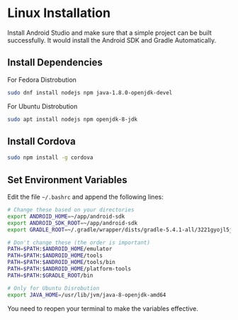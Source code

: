 # Linux Installation

Install Android Studio and make sure that a simple project can be built successfully. It would install the Android SDK and Gradle Automatically.

## Install Dependencies

For Fedora Distrobution

```bash
sudo dnf install nodejs npm java-1.8.0-openjdk-devel
```

For Ubuntu Distrobution

```bash
sudo apt install nodejs npm openjdk-8-jdk
```

## Install Cordova

```bash
sudo npm install -g cordova
```

## Set Environment Variables

Edit the file `~/.bashrc` and append the following lines:

```bash
# Change these based on your directories
export ANDROID_HOME=~/app/android-sdk
export ANDROID_SDK_ROOT=~/app/android-sdk
export GRADLE_ROOT=~/.gradle/wrapper/dists/gradle-5.4.1-all/3221gyojl5jsh0helicew7rwx/gradle-5.4.1

# Don't change these (the order is important)
PATH=$PATH:$ANDROID_HOME/emulator
PATH=$PATH:$ANDROID_HOME/tools
PATH=$PATH:$ANDROID_HOME/tools/bin
PATH=$PATH:$ANDROID_HOME/platform-tools
PATH=$PATH:$GRADLE_ROOT/bin

# Only for Ubuntu Disrobution
export JAVA_HOME=/usr/lib/jvm/java-8-openjdk-amd64
```

You need to reopen your terminal to make the variables effective.
